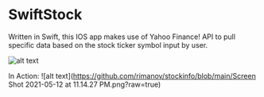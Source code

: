 # SwiftStock
Written in Swift, this IOS app makes use of Yahoo Finance! API to pull specific data based on the stock ticker symbol input by user. 

![alt text](https://github.com/rimanov/stockinfo/blob/main/CSC690_MockUp.png?raw=true)

In Action: 
![alt text](https://github.com/rimanov/stockinfo/blob/main/Screen Shot 2021-05-12 at 11.14.27 PM.png?raw=true)

